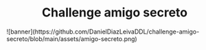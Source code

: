 <h1 align="center"><strong>Challenge amigo secreto</strong></h1>
![banner](https://github.com/DanielDiazLeivaDDL/challenge-amigo-secreto/blob/main/assets/amigo-secreto.png)

